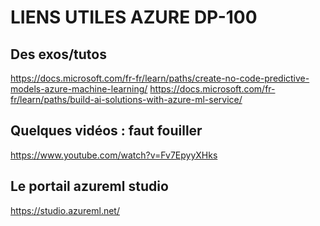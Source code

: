 # LIENS UTILES AZURE DP-100

## Des exos/tutos
https://docs.microsoft.com/fr-fr/learn/paths/create-no-code-predictive-models-azure-machine-learning/
https://docs.microsoft.com/fr-fr/learn/paths/build-ai-solutions-with-azure-ml-service/

## Quelques vidéos : faut fouiller
https://www.youtube.com/watch?v=Fv7EpyyXHks

## Le portail azureml studio
https://studio.azureml.net/

